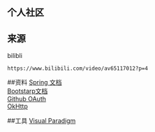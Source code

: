 ## 个人社区

## 来源
bilibli

    https://www.bilibili.com/video/av65117012?p=4
    
##资料
[Spring 文档](https://spring.io/guides)  
[Bootstarp文档](https://v3.bootcss.com/getting-started)  
[Github OAuth](https://developer.github.com/apps/building-oauth-apps/)  
[OkHttp](https://square.github.io/okhttp/)

##工具
[Visual Paradigm](https://www.visual-paradigm.com)  



    